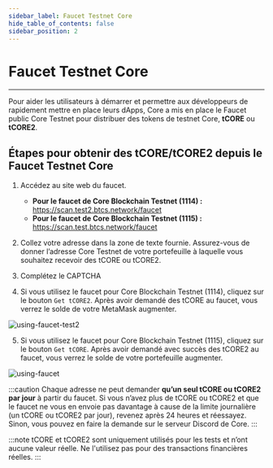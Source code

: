 ```yaml
---
sidebar_label: Faucet Testnet Core
hide_table_of_contents: false
sidebar_position: 2
---
```


# Faucet Testnet Core

---

Pour aider les utilisateurs à démarrer et permettre aux développeurs de rapidement mettre en place leurs dApps, Core a mis en place le Faucet public Core Testnet pour distribuer des tokens de testnet Core, **tCORE** ou **tCORE2**.

## Étapes pour obtenir des tCORE/tCORE2 depuis le Faucet Testnet Core

1. Accédez au site web du faucet.
    - **Pour le faucet de Core Blockchain Testnet (1114) :** https://scan.test2.btcs.network/faucet
    - **Pour le faucet de Core Blockchain Testnet (1115) :** https://scan.test.btcs.network/faucet

2. Collez votre adresse dans la zone de texte fournie. Assurez-vous de donner l’adresse Core Testnet de votre portefeuille à laquelle vous souhaitez recevoir des tCORE ou tCORE2.

3. Complétez le CAPTCHA

4. Si vous utilisez le faucet pour Core Blockchain Testnet (1114), cliquez sur le bouton `Get tCORE2`. Après avoir demandé des tCORE au faucet, vous verrez le solde de votre MetaMask augmenter.

![using-faucet-test2](../../static/img/faucet/faucet-test2.png)

5. Si vous utilisez le faucet pour Core Blockchain Testnet (1115), cliquez sur le bouton `Get tCORE`. Après avoir demandé avec succès des tCORE2 au faucet, vous verrez le solde de votre portefeuille augmenter.

![using-faucet](../../static/img/faucet/faucet.png)

:::caution
Chaque adresse ne peut demander **qu’un seul tCORE ou tCORE2 par jour** à partir du faucet. Si vous n’avez plus de tCORE ou tCORE2 et que le faucet ne vous en envoie pas davantage à cause de la limite journalière (un tCORE ou tCORE2 par jour), revenez après 24 heures et réessayez. Sinon, vous pouvez en faire la demande sur le serveur Discord de Core.
:::

:::note
tCORE et tCORE2 sont uniquement utilisés pour les tests et n’ont aucune valeur réelle. Ne l'utilisez pas pour des transactions financières réelles.
:::



